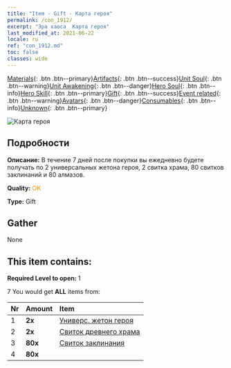 ```yaml
---
title: "Item - Gift - Карта героя"
permalink: /con_1912/
excerpt: "Эра хаоса  Карта героя"
last_modified_at: 2021-06-22
locale: ru
ref: "con_1912.md"
toc: false
classes: wide
---
```

 [Materials](/ItemsRU/){: .btn .btn--primary}[Artifacts](/ItemsRU/Artifacts/){: .btn .btn--success}[Unit Soul](/ItemsRU/UnitSoul/){: .btn .btn--warning}[Unit Awakening](/ItemsRU/UnitAwakening/){: .btn .btn--danger}[Hero Soul](/ItemsRU/HeroSoul/){: .btn .btn--info}[Hero Skill](/ItemsRU/HeroSkill/){: .btn .btn--primary}[Gift](/ItemsRU/Gift/){: .btn .btn--success}[Event related](/ItemsRU/Events/){: .btn .btn--warning}[Avatars](/ItemsRU/Avatars/){: .btn .btn--danger}[Consumables](/ItemsRU/Consumables/){: .btn .btn--info}[Unknown](/ItemsRU/Unknown/){: .btn .btn--primary}

 ![Карта героя](/images/t/i_907493.png)

## Подробности
 **Описание:** В течение 7 дней после покупки вы ежедневно будете получать по 2 универсальных жетона героя, 2 свитка храма, 80 свитков заклинаний и 80 алмазов.

 **Quality:** <span style="color: #FF8C00">OK</span>

 **Type:** Gift

## Gather

  None

## This item contains:

 **Required Level to open:** 1

 7 You would get **ALL** items  from:

  | Nr | Amount |     Item    |
  |:---|:-------|:------------|
  | 1 |  **2x** | [Универс. жетон героя](/ItemsRU/her_358/) |  | 
  | 2 |  **2x** | [Свиток древнего храма](/ItemsRU/con_697/) |  | 
  | 3 |  **80x** | [Свиток заклинания](/ItemsRU/con_694/) |  | 
  | 4 |  **80x** | <i class="fas fa-gem"/> |  | 

